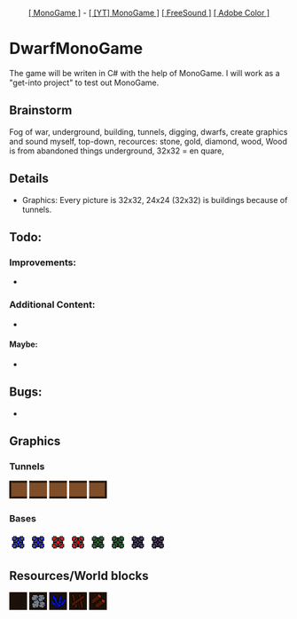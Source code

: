 <p align="center">
  <a href="http://www.monogame.net/">[ MonoGame ]</a> -
  <a href="https://www.youtube.com/watch?v=N6r87rGDFV8">[ [YT] MonoGame ]</a>
  <a href="freesound.org">[ FreeSound ]</a>
  <a href="https://color.adobe.com">[ Adobe Color ]</a> 
</p>

# DwarfMonoGame #
The game will be writen in C# with the help of MonoGame. I will work as a "get-into project" to test out MonoGame.

## Brainstorm ##
Fog of war, underground, building, tunnels, digging, dwarfs, create graphics and sound myself, top-down, recources: stone, gold, diamond, wood, Wood is from abandoned things underground, 32x32 = en quare, 

## Details ##
- Graphics: Every picture is 32x32, 24x24 (32x32) is buildings because of tunnels.

## Todo: ##
### Improvements: ###
- 

### Additional Content: ###
- 

#### Maybe: ####
- 

## Bugs: ##
-

## Graphics ##
### Tunnels ###
![tunnnelEnd](/img/tunnels/one/oneRight.png)
![tunnnelMid](/img/tunnels/two/twoHorizontel.png)
![tunnnelMid](/img/tunnels/two/twoHorizontel.png)
![tunnnelMid](/img/tunnels/two/twoHorizontel.png)
![tunnnelEnd](/img/tunnels/one/oneLeft.png)

### Bases ###
![BaseBlueIdle](/img/buildings/base/baseBlueIdle.png)
![BaseBlueWorking](/img/buildings/base/baseBlueWorking.png)
![BaseRedIdle](/img/buildings/base/baseRedIdle.png)
![BaseRedWorking](/img/buildings/base/baseRedWorking.png)
![BaseGreenIdle](/img/buildings/base/baseGreenIdle.png)
![BaseRedWorking](/img/buildings/base/baseGreenWorking.png)
![BasePurpleIdle](/img/buildings/base/basePurpleIdle.png)
![BasePurpleWorking](/img/buildings/base/basePurpleWorking.png)

## Resources/World blocks ###
![blockNothing](/img/blocks/blockNothing.png)
![blockStone](/img/blocks/blockStone.png)
![blockMinerals](/img/blocks/blockMinerals.png)
![blockWood](/img/blocks/blockWood1.png)
![blockWood](/img/blocks/blockWood2.png)
